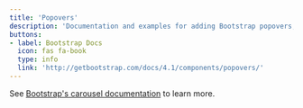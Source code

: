 ```yaml
---
title: 'Popovers'
description: 'Documentation and examples for adding Bootstrap popovers, like those found in iOS, to any element on your site.'
buttons: 
- label: Bootstrap Docs
  icon: fas fa-book   
  type: info   
  link: 'http://getbootstrap.com/docs/4.1/components/popovers/'
---
```


See [Bootstrap's carousel documentation](http://getbootstrap.com/docs/4.1/components/popovers/) to learn more.
